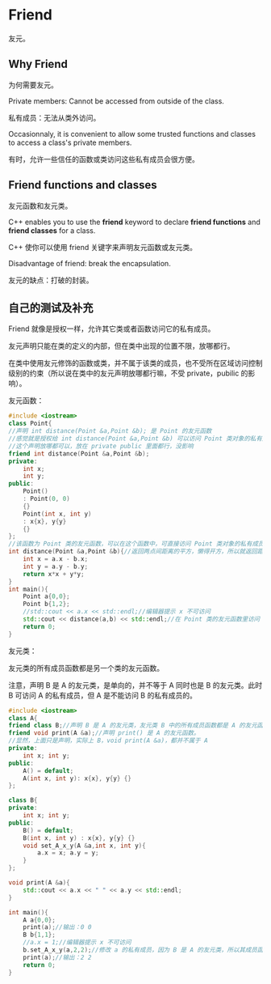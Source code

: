 # Friend

友元。

## Why Friend

为何需要友元。

Private members: Cannot be accessed from outside of the class.

私有成员：无法从类外访问。

Occasionnaly, it is convenient to allow some trusted functions and classes to access a class's private members.

有时，允许一些信任的函数或类访问这些私有成员会很方便。

## Friend functions and classes

友元函数和友元类。

C++ enables you to use the **friend** keyword to declare **friend functions** and **friend classes** for a class.

C++ 使你可以使用 friend 关键字来声明友元函数或友元类。

Disadvantage of friend: break the encapsulation.

友元的缺点：打破的封装。

## 自己的测试及补充

Friend 就像是授权一样，允许其它类或者函数访问它的私有成员。

友元声明只能在类的定义的内部，但在类中出现的位置不限，放哪都行。

在类中使用友元修饰的函数或类，并不属于该类的成员，也不受所在区域访问控制级别的约束（所以说在类中的友元声明放哪都行嘛，不受 private，pubilic 的影响）。

友元函数：

~~~C++
#include <iostream>
class Point{
//声明 int distance(Point &a,Point &b); 是 Point 的友元函数
//感觉就是授权给 int distance(Point &a,Point &b) 可以访问 Point 类对象的私有成员
//这个声明放哪都可以，放在 private public 里面都行，没影响
friend int distance(Point &a,Point &b);
private:
    int x;
    int y;
public:
    Point()
    : Point(0, 0)
    {}
    Point(int x, int y)
    : x{x}, y{y}
    {}
};
//该函数为 Point 类的友元函数，可以在这个函数中，可直接访问 Point 类对象的私有成员。
int distance(Point &a,Point &b){//返回两点间距离的平方，懒得开方，所以就返回距离平方吧
    int x = a.x - b.x;
    int y = a.y - b.y;
    return x*x + y*y;
}
int main(){
    Point a{0,0};
    Point b{1,2};
    //std::cout << a.x << std::endl;//编辑器提示 x 不可访问
    std::cout << distance(a,b) << std::endl;//在 Point 类的友元函数里访问
    return 0;
}
~~~

友元类：

友元类的所有成员函数都是另一个类的友元函数。

注意，声明 B 是 A 的友元类，是单向的，并不等于 A 同时也是 B 的友元类。此时 B 可访问 A 的私有成员，但 A 是不能访问 B 的私有成员的。

~~~C++
#include <iostream>
class A{
friend class B;//声明 B 是 A 的友元类，友元类 B 中的所有成员函数都是 A 的友元函数。
friend void print(A &a);//声明 print() 是 A 的友元函数。
//显然，上面只是声明，实际上 B，void print(A &a)，都并不属于 A
private:
    int x; int y;
public:
    A() = default;
    A(int x, int y): x{x}, y{y} {}
};

class B{
private:
    int x; int y;
public:
    B() = default;
    B(int x, int y) : x{x}, y{y} {}
    void set_A_x_y(A &a,int x, int y){
        a.x = x; a.y = y;
    }
};

void print(A &a){
    std::cout << a.x << " " << a.y << std::endl;
}

int main(){
    A a{0,0};
    print(a);//输出：0 0
    B b{1,1};
    //a.x = 1;//编辑器提示 x 不可访问
    b.set_A_x_y(a,2,2);//修改 a 的私有成员，因为 B 是 A 的友元类，所以其成员函数也是 A 的友元函数，可以修改。
    print(a);//输出：2 2
    return 0;
}
~~~


